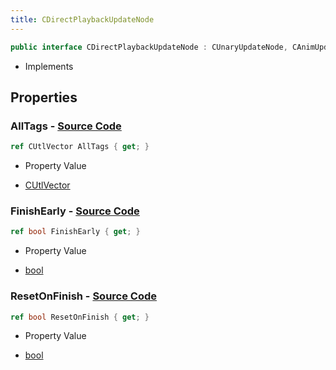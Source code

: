 ```yaml
---
title: CDirectPlaybackUpdateNode
---
```


```csharp
public interface CDirectPlaybackUpdateNode : CUnaryUpdateNode, CAnimUpdateNodeBase, ISchemaClass<CAnimUpdateNodeBase>, ISchemaClass<CUnaryUpdateNode>, ISchemaClass<CDirectPlaybackUpdateNode>, ISchemaField, ISchemaClass, INativeHandle
```

- Implements

## Properties

### **AllTags** - [Source Code](https://github.com/swiftly-solution/swiftlys2/blob/main/managed/src/SwiftlyS2.Generated/Schemas/Interfaces/CDirectPlaybackUpdateNode.cs#L21)

```csharp
ref CUtlVector AllTags { get; }
```

- Property Value

- [CUtlVector](/docs/api/)

### **FinishEarly** - [Source Code](https://github.com/swiftly-solution/swiftlys2/blob/main/managed/src/SwiftlyS2.Generated/Schemas/Interfaces/CDirectPlaybackUpdateNode.cs#L16)

```csharp
ref bool FinishEarly { get; }
```

- Property Value

- [bool](https://learn.microsoft.com/dotnet/api/system.boolean)

### **ResetOnFinish** - [Source Code](https://github.com/swiftly-solution/swiftlys2/blob/main/managed/src/SwiftlyS2.Generated/Schemas/Interfaces/CDirectPlaybackUpdateNode.cs#L18)

```csharp
ref bool ResetOnFinish { get; }
```

- Property Value

- [bool](https://learn.microsoft.com/dotnet/api/system.boolean)

